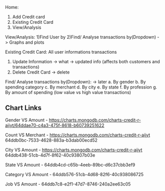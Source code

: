 Home:
1) Add Credit card
2) Existing Credit Card
3) View/Analysis

View/Analysis:
1)Find User by
2)Find/ Analyse transactions by(Dropdown) -> Graphs and plots


Existing Credit Card:
All user informations transactions
1) Update Information -> what -> updated info (affects both customers and transactions)
2) Delete Credit Card -> delete

Find/ Analyse transactions by(Dropdown): -> later
a. By gender
b. By spending category
c. By merchant
d. By city
e. By state
f. By profession
g. By amount of spending (low value vs high value transactions)

## Chart Links

Gender VS Amount - https://charts.mongodb.com/charts-credit-r-aijyt/64ddae70-c4a3-475f-8618-b60739251622 

Count VS Merchant - https://charts.mongodb.com/charts-credit-r-aijyt
64ddb0bc-7533-4628-883a-b3dab00ecd52

City VS Amount - https://charts.mongodb.com/charts-credit-r-aijyt
64ddb438-51cb-4d7f-8f62-40c93807b03e

State VS Amount - 64ddb4cd-c65b-4eeb-89bc-d6c37cbb3ef9

Category VS Amount - 64ddb576-51cb-4d68-82f6-40c938086725

Job VS Amount - 64ddb7c8-e2f1-47d7-8746-240a2ee63c05
